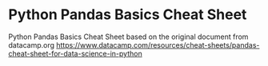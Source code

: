 # Python Pandas Basics Cheat Sheet
 Python Pandas Basics Cheat Sheet based on the original document from datacamp.org
 https://www.datacamp.com/resources/cheat-sheets/pandas-cheat-sheet-for-data-science-in-python
